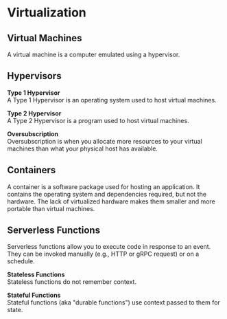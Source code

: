 # Virtualization

## Virtual Machines
A virtual machine is a computer emulated using a hypervisor. 

## Hypervisors
**Type 1 Hypervisor**  
A Type 1 Hypervisor is an operating system used to host virtual machines. 

**Type 2 Hypervisor**  
A Type 2 Hypervisor is a program used to host virtual machines. 

**Oversubscription**  
Oversubscription is when you allocate more resources to your virtual machines than what your physical host has available. 

## Containers
A container is a software package used for hosting an application. It contains the operating system and dependencies required, but not the hardware. The lack of virtualized hardware makes them smaller and more portable than virtual machines.  

## Serverless Functions
Serverless functions allow you to execute code in response to an event. They can be invoked manually (e.g., HTTP or gRPC request) or on a schedule. 

**Stateless Functions**  
Stateless functions do not remember context. 

**Stateful Functions**  
Stateful functions (aka "durable functions") use context passed to them for state. 
